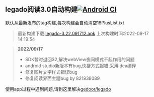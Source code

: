 ## legado阅读3.0自动构建[![Android CI](https://github.com/10bits/gedoor-Build/workflows/Android%20CI/badge.svg)](https://github.com/10bits/gedoor-Build/actions)

默认从最新发布的tag构建,每次构建会自动清空18PlusList.txt

> 最新构建下载:[legado-3.22.091712.apk](https://github.com/10bits/gedoor-Build/releases/download/legado-3.22.091712/legado-3.22.091712.apk) 上次构建时间:2022-09-17 14:19:54
<!--start-->
> **2022/09/17**
> 
> * SDK暂时退回32,解决webView夜间模式不起作用的问题
> * android studio新版本有bug,快捷方式报错,采用idea编译
> * 修复图片文字样式错误bug
> * 修复阅读界面主题bug by 821938089
<!--end-->
  
使用app过程中遇到问题,请到这里解决[gedoor/legado](https://github.com/gedoor/legado/issues)

